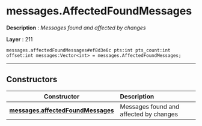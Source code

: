 # messages.AffectedFoundMessages

**Description** : *Messages found and affected by changes*

**Layer** : 211

```tl
messages.affectedFoundMessages#ef8d3e6c pts:int pts_count:int offset:int messages:Vector<int> = messages.AffectedFoundMessages;
```

---

## Constructors

| Constructor | Description |
| :---: | :--- |
| [**messages.affectedFoundMessages**](constructor/messages.affectedFoundMessages) | Messages found and affected by changes |